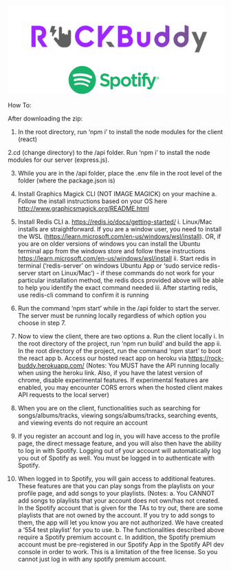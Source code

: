 
![logo](https://raw.githubusercontent.com/frankappolonia/rock-buddy/main/rockbuddyspotifysmall.png)



How To:

After downloading the zip:

1. In the root directory, run ‘npm i’ to install the node modules for the client (react)

2.cd (change directory) to the /api folder. Run ‘npm i’ to install the node modules for our server (express.js).

3. While you are in the /api folder, place the .env file in the root level of the folder (where the package.json is)

4. Install Graphics Magick CLI (NOT IMAGE MAGICK) on your machine
  a. Follow the install instructions based on your OS here http://www.graphicsmagick.org/README.html

5. Install Redis CLI
  a. https://redis.io/docs/getting-started/
    i. Linux/Mac installs are straightforward. If you are a window user, you need to install the WSL (https://learn.microsoft.com/en-us/windows/wsl/install). OR, if you are on older versions of windows you can install         the Ubuntu terminal app from the windows store and follow these instructions https://learn.microsoft.com/en-us/windows/wsl/install
    ii. Start redis in terminal (‘redis-server’ on windows Ubuntu App or ‘sudo service redis-server start on Linux/Mac’) - if these commands do not work for your           particular installation method, the redis docs provided above will be able to help you identify the exact command needed
    iii. After starting redis, use redis-cli command to confirm it is running

6. Run the command ‘npm start’ while in the /api folder to start the server. The server must be running locally regardless of which option you choose in step 7.

7. Now to view the client, there are two options
   a. Run the client locally
      i. In the root directory of the project, run ‘npm run build’ and build the app
      ii. In the root directory of the project, run the command ‘npm start’ to boot the react app
  b. Access our hosted react app on heroku via https://rock-buddy.herokuapp.com/
    (Notes: You MUST have the API running locally when using the heroku link. Also, if you have the latest version of chrome, disable experimental features. If   experimental features are enabled, you may encounter CORS errors when the hosted client makes API requests to the local server)

8. When you are on the client, functionalities such as searching for songs/albums/tracks, viewing songs/albums/tracks, searching events, and viewing events do not require an account

9. If you register an account and log in, you will have access to the profile page, the direct message feature, and you will also then have the ability to log in with Spotify. Logging out of your account will automatically log you out of Spotify as well. You must be logged in to authenticate with Spotify.

10. When logged in to Spotify, you will gain access to additional features. These features are that you can play songs from the playlists on your profile page, and add songs to your playlists. (Notes: 
  a. You CANNOT add songs to playlists that your account does not own/has not created. In the Spotify account that is given for the TAs to try out, there are some playlists that are not owned by the account. If you try to add songs to them, the app will let you know you are not authorized. We have created a ‘554 test playlist’ for you to use. 
  b. The functionalities described above require a Spotify premium account
  c. In addition, the Spotify premium account must be pre-registered in our Spotify App in the Spotify API dev console in order to work. This is a limitation of the free license. So you cannot just log in with any spotify premium account.
